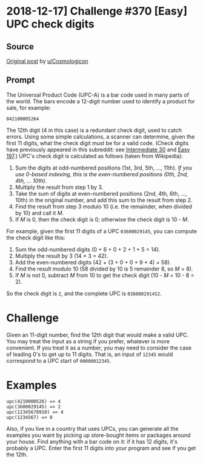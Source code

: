 # 2018-12-17] Challenge #370 [Easy] UPC check digits

## Source

[Original post](https://old.reddit.com/r/dailyprogrammer/comments/a72sdj/20181217_challenge_370_easy_upc_check_digits/) by [u/Cosmologicon](https://old.reddit.com/user/Cosmologicon)

## Prompt

The Universal Product Code (UPC-A) is a bar code used in many parts of the world. The bars encode a 12-digit number used to identify a product for sale, for example:

    042100005264

The 12th digit (4 in this case) is a redundant check digit, used to catch errors. Using some simple calculations, a scanner can determine, given the first 11 digits, what the check digit must be for a valid code. (Check digits have previously appeared in this subreddit: see [Intermediate 30](https://www.reddit.com/r/dailyprogrammer/comments/red6f/3262012_challenge_30_intermediate/) and [Easy 197](https://www.reddit.com/r/dailyprogrammer/comments/2s7ezp/20150112_challenge_197_easy_isbn_validator/).) UPC's check digit is calculated as follows (taken from Wikipedia):

1. Sum the digits at odd-numbered positions (1st, 3rd, 5th, ..., 11th). *If you use 0-based indexing, this is the even-numbered positions (0th, 2nd, 4th, ... 10th).*
2. Multiply the result from step 1 by 3.
3. Take the sum of digits at even-numbered positions (2nd, 4th, 6th, ..., 10th) in the original number, and add this sum to the result from step 2.
4. Find the result from step 3 modulo 10 (i.e. the remainder, when divided by 10) and call it *M*.
5. If *M* is 0, then the check digit is 0; otherwise the check digit is 10 - *M*.

For example, given the first 11 digits of a UPC `03600029145`, you can compute the check digit like this:

1. Sum the odd-numbered digits (0 + 6 + 0 + 2 + 1 + 5 = 14).
2. Multiply the result by 3 (14 × 3 = 42).
3. Add the even-numbered digits (42 + (3 + 0 + 0 + 9 + 4) = 58).
4. Find the result modulo 10 (58 divided by 10 is 5 remainder 8, so *M* = 8).
5. If *M* is not 0, subtract *M* from 10 to get the check digit (10 - *M* = 10 - 8 = 2).

So the check digit is `2`, and the complete UPC is `036000291452`.

# Challenge

Given an 11-digit number, find the 12th digit that would make a valid UPC. You may treat the input as a string if you prefer, whatever is more convenient. If you treat it as a number, you may need to consider the case of leading 0's to get up to 11 digits. That is, an input of `12345` would correspond to a UPC start of `00000012345`.

# Examples

    upc(4210000526) => 4
    upc(3600029145) => 2
    upc(12345678910) => 4
    upc(1234567) => 0

Also, if you live in a country that uses UPCs, you can generate all the examples you want by picking up store-bought items or packages around your house. Find anything with a bar code on it: if it has 12 digits, it's probably a UPC. Enter the first 11 digits into your program and see if you get the 12th.
